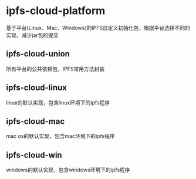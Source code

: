 # ipfs-cloud-platform
基于平台(Linux、Mac、Windows)的IPFS自定义初始化包，根据平台选择不同的实现，减少jar包的提交

## ipfs-cloud-union
所有平台的公共依赖包，IPFS常用方法封装

## ipfs-cloud-linux
linux的默认实现，包含linux环境下的ipfs程序

## ipfs-cloud-mac
mac os的默认实现，包含mac环境下的ipfs程序

## ipfs-cloud-win
windows的默认实现，包含windows环境下的ipfs程序